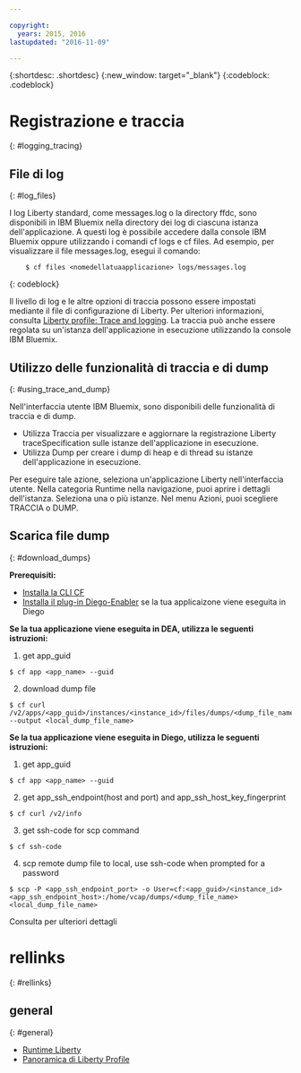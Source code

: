 ```yaml
---

copyright:
  years: 2015, 2016
lastupdated: "2016-11-09"

---
```


{:shortdesc: .shortdesc}
{:new_window: target="_blank"}
{:codeblock: .codeblock}

# Registrazione e traccia
{: #logging_tracing}

## File di log
{: #log_files}

I log Liberty standard, come messages.log  o la directory ffdc, sono disponibili in IBM Bluemix nella directory dei log di ciascuna istanza dell'applicazione. A questi log è possibile accedere dalla console IBM Bluemix oppure utilizzando i comandi cf logs e cf files.
Ad esempio, per visualizzare il file messages.log, esegui il comando:
```
    $ cf files <nomedellatuaapplicazione> logs/messages.log
```
{: codeblock}

Il livello di log
e le altre opzioni di traccia possono essere impostati mediante il file di configurazione di Liberty. Per ulteriori informazioni, consulta [Liberty profile: Trace and logging](http://www.ibm.com/support/knowledgecenter/SSAW57_8.5.5/com.ibm.websphere.wlp.nd.multiplatform.doc/ae/rwlp_logging.html?cp=SSAW57_8.5.5%2F3-17-0-0). La traccia può anche essere regolata su un'istanza dell'applicazione in esecuzione utilizzando la console IBM Bluemix.

## Utilizzo delle funzionalità di traccia e di dump
{: #using_trace_and_dump}

Nell'interfaccia utente IBM Bluemix, sono disponibili delle funzionalità di traccia e di dump.
* Utilizza Traccia per visualizzare e aggiornare la registrazione Liberty traceSpecification sulle istanze dell'applicazione in esecuzione.
* Utilizza Dump per creare i dump di heap e di thread su istanze dell'applicazione in esecuzione. 

Per eseguire tale azione, seleziona un'applicazione Liberty
nell'interfaccia utente. Nella categoria Runtime nella navigazione, puoi aprire i dettagli dell'istanza. Seleziona una o più istanze. Nel menu Azioni, puoi scegliere TRACCIA o DUMP.

## Scarica file dump
{: #download_dumps}

<strong>Prerequisiti: </strong>
* [Installa la CLI CF](https://docs.cloudfoundry.org/cf-cli/install-go-cli.html)
* [Installa il plug-in Diego-Enabler](https://github.com/cloudfoundry-incubator/Diego-Enabler) se la tua applicaizone viene eseguita in Diego

<strong>Se la tua applicazione viene eseguita in DEA, utilizza le seguenti istruzioni:</strong>
  
1. get app_guid
```
$ cf app <app_name> --guid
```

2. download dump file
```
$ cf curl /v2/apps/<app_guid>/instances/<instance_id>/files/dumps/<dump_file_name> --output <local_dump_file_name>
```

<strong>Se la tua applicazione viene eseguita in Diego, utilizza le seguenti istruzioni:</strong>
  
1. get app_guid
```
$ cf app <app_name> --guid
```

2. get app_ssh_endpoint(host and port) and app_ssh_host_key_fingerprint
```
$ cf curl /v2/info
```

3. get ssh-code for scp command
```
$ cf ssh-code
```

4. scp remote dump file to local, use ssh-code when prompted for a password
```
$ scp -P <app_ssh_endpoint_port> -o User=cf:<app_guid>/<instance_id> <app_ssh_endpoint_host>:/home/vcap/dumps/<dump_file_name> <local_dump_file_name>
```

Consulta [](https://docs.cloudfoundry.org/devguide/deploy-apps/ssh-apps.html) per ulteriori dettagli


# rellinks
{: #rellinks}
## general
{: #general}
* [Runtime Liberty](index.html)
* [Panoramica di Liberty Profile](http://www-01.ibm.com/support/knowledgecenter/SSAW57_8.5.5/com.ibm.websphere.wlp.nd.doc/ae/cwlp_about.html)

